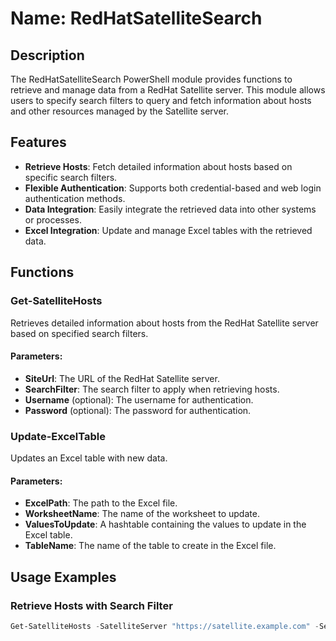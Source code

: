 # Name: RedHatSatelliteSearch

## Description
The RedHatSatelliteSearch PowerShell module provides functions to retrieve and manage data from a RedHat Satellite server. This module allows users to specify search filters to query and fetch information about hosts and other resources managed by the Satellite server.

## Features
- **Retrieve Hosts**: Fetch detailed information about hosts based on specific search filters.
- **Flexible Authentication**: Supports both credential-based and web login authentication methods.
- **Data Integration**: Easily integrate the retrieved data into other systems or processes.
- **Excel Integration**: Update and manage Excel tables with the retrieved data.

## Functions
### Get-SatelliteHosts
Retrieves detailed information about hosts from the RedHat Satellite server based on specified search filters.

#### Parameters:
- **SiteUrl**: The URL of the RedHat Satellite server.
- **SearchFilter**: The search filter to apply when retrieving hosts.
- **Username** (optional): The username for authentication.
- **Password** (optional): The password for authentication.

### Update-ExcelTable
Updates an Excel table with new data.

#### Parameters:
- **ExcelPath**: The path to the Excel file.
- **WorksheetName**: The name of the worksheet to update.
- **ValuesToUpdate**: A hashtable containing the values to update in the Excel table.
- **TableName**: The name of the table to create in the Excel file.

## Usage Examples
### Retrieve Hosts with Search Filter
```powershell
Get-SatelliteHosts -SatelliteServer "https://satellite.example.com" -SearchFilter "environment=production"
